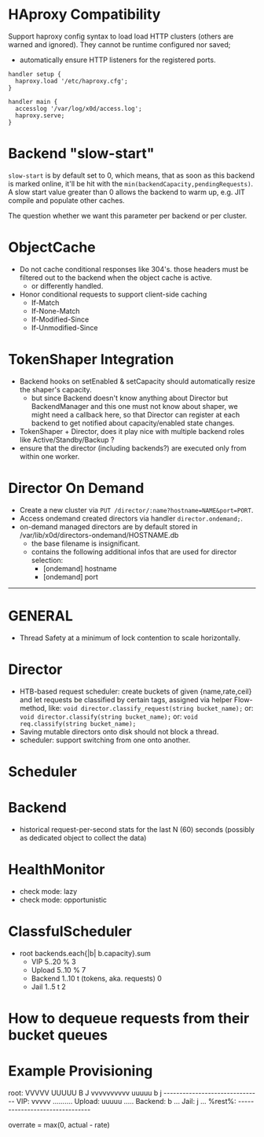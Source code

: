 # HAproxy Compatibility

Support haproxy config syntax to load load HTTP clusters (others are
warned and ignored). They cannot be runtime configured nor saved;

- automatically ensure HTTP listeners for the registered ports.

```
handler setup {
  haproxy.load '/etc/haproxy.cfg';
}

handler main {
  accesslog '/var/log/x0d/access.log';
  haproxy.serve;
}
```

# Backend "slow-start"

`slow-start` is by default set to 0, which means, that as soon as this backend is marked online, it'll be hit with
the `min(backendCapacity,pendingRequests)`.
A slow start value greater than 0 allows the backend to warm up, e.g. JIT compile and populate other caches.

The question  whether we want this parameter per backend or per cluster.

# ObjectCache

- Do not cache conditional responses like 304's. those headers must be filtered out to the backend when the object cache is active.
  - or differently handled.
- Honor conditional requests to support client-side caching
  - If-Match
  - If-None-Match
  - If-Modified-Since
  - If-Unmodified-Since

# TokenShaper Integration

- Backend hooks on setEnabled & setCapacity should automatically resize the shaper's capacity.
  - but since Backend doesn't know anything about Director but BackendManager and this one must not know about shaper,
    we might need a callback here, so that Director can register at each backend to get notified about
    capacity/enabled state changes.
- TokenShaper + Director, does it play nice with multiple backend roles like Active/Standby/Backup ?
- ensure that the director (including backends?) are executed only from within one worker.

# Director On Demand

- Create a new cluster via `PUT /director/:name?hostname=NAME&port=PORT`.
- Access ondemand created directors via handler `director.ondemand;`.
- on-demand managed directors are by default stored in /var/lib/x0d/directors-ondemand/HOSTNAME.db
  - the base filename is insignificant.
  - contains the following additional infos that are used for director selection:
    - [ondemand] hostname
    - [ondemand] port

------------------------------------------------------------------------------

# GENERAL

- Thread Safety at a minimum of lock contention to scale horizontally.

# Director

- HTB-based request scheduler: create buckets of given {name,rate,ceil} and
  let requests be classified by certain tags, assigned via helper Flow-method,
  like: `void director.classify_request(string bucket_name);`
  or: `void director.classify(string bucket_name);`
  or: `void req.classify(string bucket_name);`
- Saving mutable directors onto disk should not block a thread.
- scheduler: support switching from one onto another.

# Scheduler

# Backend

- historical request-per-second stats for the last N (60) seconds
  (possibly as dedicated object to collect the data)

# HealthMonitor

- check mode: lazy
- check mode: opportunistic

# ClassfulScheduler

- root        backends.each{|b| b.capacity}.sum
  - VIP       5..20 %                               3
  - Upload    5..10 %                               7
  - Backend   1..10 t (tokens, aka. requests)       0
  - Jail      1..5 t                                2

# How to dequeue requests from their bucket queues

# Example Provisioning

  root:    VVVVV UUUUU B J vvvvvvvvvv uuuuu b j -------------------------------
  VIP:     vvvvv ..........
  Upload:  uuuuu .....
  Backend: b ...
  Jail:    j ...
  %rest%:  -------------------------------


overrate = max(0, actual - rate)
